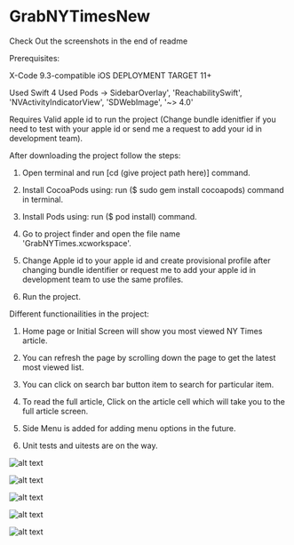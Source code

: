# GrabNYTimesNew


Check Out the screenshots in the end of readme


Prerequisites:

X-Code 9.3-compatible
iOS DEPLOYMENT TARGET 11+

Used Swift 4
Used Pods -> SidebarOverlay', 'ReachabilitySwift', 'NVActivityIndicatorView', 'SDWebImage', '~> 4.0'

Requires Valid apple id to run the project (Change bundle idenitfier if you need to test with your apple id or send me a request to add your id in development team).

After downloading the project follow the steps:

1. Open terminal and run [cd (give project path here)] command.

2. Install CocoaPods using: run ($ sudo gem install cocoapods) command in terminal.

3. Install Pods using: run ($ pod install) command.

4. Go to project finder and open the file name 'GrabNYTimes.xcworkspace'.

5. Change Apple id to your apple id and create provisional profile after changing bundle identifier or request me to add your apple id in development team to use the same profiles.

6. Run the project.

Different functionailities in the project:

1. Home page or Initial Screen will show you most viewed NY Times article.

2. You can refresh the page by scrolling down the page to get the latest most viewed list.

3. You can click on search bar button item to search for particular item.

4. To read the full article, Click on the article cell which will take you to the full article screen.

5. Side Menu is added for adding menu options in the future.

6. Unit tests and uitests are on the way.


![alt text](https://github.com/pro-jeet/GrabNYTimesNew/blob/master/Main.png)

![alt text](https://github.com/pro-jeet/GrabNYTimesNew/blob/master/FullArticle.png)

![alt text](https://github.com/pro-jeet/GrabNYTimesNew/blob/master/Refresh.png)

![alt text](https://github.com/pro-jeet/GrabNYTimesNew/blob/master/menu.png)

![alt text](https://github.com/pro-jeet/GrabNYTimesNew/blob/master/search.png)
